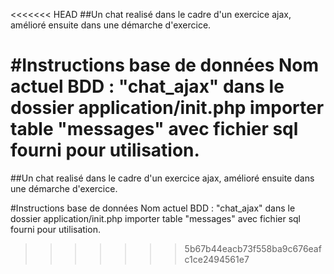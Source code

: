<<<<<<< HEAD
﻿##Un chat realisé dans le cadre d'un exercice ajax, amélioré ensuite dans une démarche d'exercice.



#Instructions base de données
Nom actuel BDD : "chat_ajax" dans le dossier application/init.php importer table "messages" avec fichier sql fourni pour utilisation.
=======
##Un chat realisé dans le cadre d'un exercice ajax, amélioré ensuite dans une démarche d'exercice.

#Instructions base de données
Nom actuel BDD : "chat_ajax" dans le dossier application/init.php importer table "messages" avec fichier sql fourni pour utilisation.
>>>>>>> 5b67b44eacb73f558ba9c676eafc1ce2494561e7
